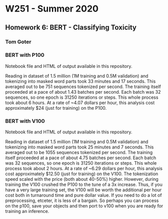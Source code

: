 # W251 - Summer 2020
## Homework 6: BERT - Classifying Toxicity
### Tom Goter

### BERT with P100
Notebook file and HTML of output available in this repository.

Reading in dataset of 1.5 million (1M training and 0.5M validation) and tokenizing into masked word parts took 33 minutes and 17 seconds. This averaged out to be 751 sequences tokenized per second. The training itself proceeded at a pace of about 1.43 batches per second. Each batch was 32 sequences, so one epoch is 31250 iterations or steps. This whole process took about 6 hours. At a rate of ~4.07 dollars per hour, this analysis cost approximately $24  (just for training) on the P100.

### BERT with V100
Notebook file and HTML of output available in this repository.

Reading in dataset of 1.5 million (1M training and 0.5M validation) and tokenizing into masked word parts took 25 minutes and 7 seconds. This averaged out to be 1055 sequences tokenized per second. The training itself proceeded at a pace of about 4.75 batches per second. Each batch was 32 sequences, so one epoch is 31250 iterations or steps. This whole process took about 2 hours. At a rate of ~6.29 dollars per hour, this analysis cost approximately $12.50 (just for training) on the V100. The tokenization speed scaled with the price (both about 40-50%) higher. However, during training the V100 crushed the P100 to the tune of a 3x increase. Thus, if you have a very large training set, the V100 will be worth the additional per hour cost both in turnaround time and pure dollar value. If you need to do a lot of preprocessing, etceter, it is less of a bargain. So perhaps you can process on the p100, save your objects and then port to v100 when you are ready for training an inference.
